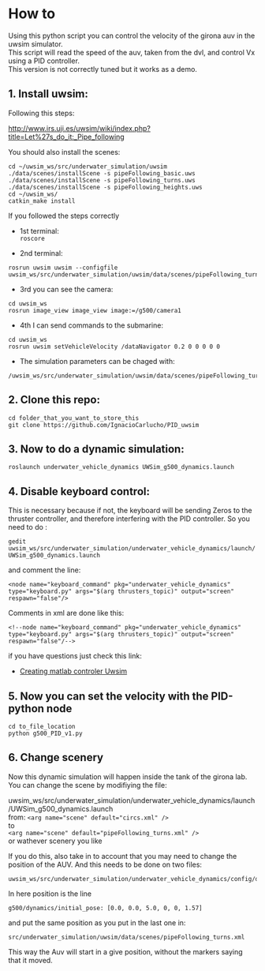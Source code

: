 # How to

Using this python script you can control the velocity of the girona auv in the uwsim simulator.  
This script will read the speed of the auv, taken from the dvl, and control Vx using a PID controller.  
This version is not correctly tuned but it works as a demo.  


## 1. Install uwsim: 

Following this steps: 

http://www.irs.uji.es/uwsim/wiki/index.php?title=Let%27s_do_it:_Pipe_following

You should also install the scenes:   

`cd ~/uwsim_ws/src/underwater_simulation/uwsim`  
`./data/scenes/installScene -s pipeFollowing_basic.uws`   
`./data/scenes/installScene -s pipeFollowing_turns.uws`  
`./data/scenes/installScene -s pipeFollowing_heights.uws`  
`cd ~/uwsim_ws/ `  
`catkin_make install `  


If you followed the steps correctly


- 1st terminal:   
 `roscore`

- 2nd terminal:   
 ```cd uwsim_ws
 rosrun uwsim uwsim --configfile uwsim_ws/src/underwater_simulation/uwsim/data/scenes/pipeFollowing_turns.xml
 ```

- 3rd you can see the camera:    
```
cd uwsim_ws 
rosrun image_view image_view image:=/g500/camera1
 ```  

- 4th I can send commands to the submarine:  

```
cd uwsim_ws  
rosrun uwsim setVehicleVelocity /dataNavigator 0.2 0 0 0 0 0
```

- The simulation parameters can be chaged with:  
```
/uwsim_ws/src/underwater_simulation/uwsim/data/scenes/pipeFollowing_turns.xml
```

## 2. Clone this repo:

`cd folder_that_you_want_to_store_this`  
`git clone https://github.com/IgnacioCarlucho/PID_uwsim`   

## 3. Now to do a dynamic simulation:

`roslaunch underwater_vehicle_dynamics UWSim_g500_dynamics.launch`


## 4. Disable keyboard control:

This is necessary because if not, the keyboard will be sending Zeros to the thruster controller, and therefore interfering with the  PID controller. So you need to do :   

`gedit uwsim_ws/src/underwater_simulation/underwater_vehicle_dynamics/launch/UWSim_g500_dynamics.launch`  

and comment the line: 

`<node name="keyboard_command" pkg="underwater_vehicle_dynamics" type="keyboard.py" args="$(arg thrusters_topic)" output="screen" respawn="false"/>`  

Comments in xml are done like this: 

`<!--node name="keyboard_command" pkg="underwater_vehicle_dynamics" type="keyboard.py" args="$(arg thrusters_topic)" output="screen" respawn="false"/-->`

if you have questions just check this link: 

- [Creating matlab controler Uwsim](http://www.irs.uji.es/uwsim/wiki/index.php?title=First_steps:_Creating_a_controller_with_Matlab_-_Simulink)

## 5. Now you can set the velocity with the PID-python node

`cd to_file_location`  
`python g500_PID_v1.py`  

## 6. Change scenery

Now this dynamic simulation will happen inside the tank of the girona lab.  
You can change the scene by modifiying the file:   

uwsim_ws/src/underwater_simulation/underwater_vehicle_dynamics/launch/UWSim_g500_dynamics.launch    
from: 
`<arg name="scene" default="circs.xml" />`  
to  
`<arg name="scene" default="pipeFollowing_turns.xml" />`  
or wathever scenery you like  

If you do this, also take in to account that you may need to change the position of the AUV. And this needs to be done on two files: 

```
uwsim_ws/src/underwater_simulation/underwater_vehicle_dynamics/config/dynamics_g500.yaml
```
In here position is the line 

`g500/dynamics/initial_pose: [0.0, 0.0, 5.0, 0, 0, 1.57]` 

and put the same position as you put in the last one in: 

```
src/underwater_simulation/uwsim/data/scenes/pipeFollowing_turns.xml
```
This way the Auv will start in a give position, without the markers saying that it moved. 



